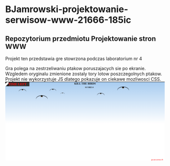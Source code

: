 # BJamrowski-projektowanie-serwisow-www-21666-185ic
## Repozytorium przedmiotu Projektowanie stron WWW

Projekt ten przedstawia gre stowrzona podczas laboratorium nr 4

Gra polega na zestrzeliwaniu ptakow poruszajacych sie po ekranie.
Wzgledem oryginalu zmienione zostaly tory lotow poszczegolnych ptakow.
Projekt nie wykorzystuje JS dlatego pokazuje on ciekawe mozliwosci CSS.
![Podlgad gry](./photos/front.png)
